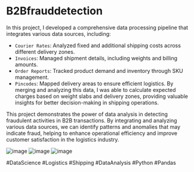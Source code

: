 # B2Bfrauddetection


In this project, I developed a comprehensive data processing pipeline that integrates various data sources, including:

- `Courier Rates`: Analyzed fixed and additional shipping costs across different delivery zones.
- `Invoices`: Managed shipment details, including weights and billing amounts.
- `Order Reports`: Tracked product demand and inventory through SKU management.
- `Pincodes`: Mapped delivery areas to ensure efficient logistics.
By merging and analyzing this data, I was able to calculate expected charges based on weight slabs and delivery zones, providing valuable insights for better decision-making in shipping operations.

This project demonstrates the power of data analysis in detecting fraudulent activities in B2B transactions. By integrating and analyzing various data sources, we can identify patterns and anomalies that may indicate fraud, helping to enhance operational efficiency and improve customer satisfaction in the logistics industry.

![image](https://github.com/user-attachments/assets/908dc938-6846-4f86-982d-211244e61c52)
![image](https://github.com/user-attachments/assets/f2eb93b1-c9ca-44b5-98a9-ff3f4b284b22)
![image](https://github.com/user-attachments/assets/ac334882-a953-4f40-8166-5413afc6e41e)




#DataScience #Logistics #Shipping #DataAnalysis #Python #Pandas

